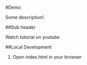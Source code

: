 #Demo

Some description!.

##Sub header

Watch tutorial on youtube

##Local Development 

1. Open index.html in your browser
